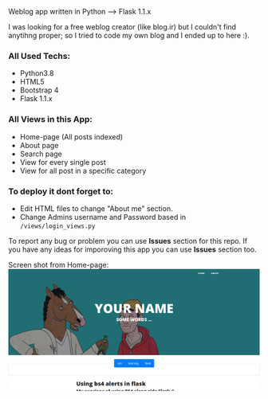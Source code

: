 Weblog app written in Python --> Flask 1.1.x

I was looking for a free weblog creator (like blog.ir) but I couldn't find anytihng proper; so I tried to code my own blog and I ended up to here :).


### All Used Techs:
* Python3.8
* HTML5
* Bootstrap 4
* Flask 1.1.x

### All Views in this App:
* Home-page (All posts indexed)
* About page
* Search page
* View for every single post
* View for all post in a specific category

### To deploy it dont forget to:
* Edit HTML files to change "About me" section.
* Change Admins username and Password based in ```/views/login_views.py```

To report any bug or problem you can use __Issues__ section for this repo.
If you have any ideas for imporoving this app you can use __Issues__ section too.


Screen shot from Home-page:
![ss1-alt](https://raw.githubusercontent.com/mohsenFN/blog-system-/master/screen-shot/home_page.png)
